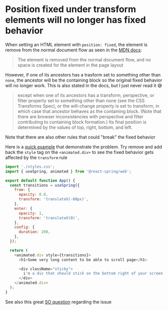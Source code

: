# Position fixed under transform elements will no longer has fixed behavior

When setting an HTML element with `position: fixed`, the element is remove from the normal document flow as seen in the [MDN docs](https://developer.mozilla.org/en-US/docs/Web/CSS/position):

> The element is removed from the normal document flow, and no space is created for the element in the page layout

However, if one of its ancestors has a trasform set to something other than `none`, the ancestor will be the containing block so the original fixed behavior will no longer work. This is also stated in the docs, but I just never read it 😅

> except when one of its ancestors has a transform, perspective, or filter property set to something other than none (see the CSS Transforms Spec), or the will-change property is set to transform, in which case that ancestor behaves as the containing block. (Note that there are browser inconsistencies with perspective and filter contributing to containing block formation.) Its final position is determined by the values of top, right, bottom, and left.

Note that there are also other rules that could "break" the fixed behavior

Here is a [quick example](https://codesandbox.io/s/cranky-gates-pymfb2) that demonstrate the problem. Try remove and add back the `style` tag on the `<animated.div>` to see the fixed behavior gets affected by the `transform` rule

```js
import './styles.css';
import { useSpring, animated } from '@react-spring/web';

export default function App() {
  const transitions = useSpring({
    from: {
      opacity: 0.8,
      transform: 'translateX(-80px)',
    },
    enter: {
      opacity: 1,
      transform: 'translateX(0)',
    },
    config: {
      duration: 200,
    },
  });

  return (
    <animated.div style={transitions}>
      <h1>Some very long content to be able to scroll page</h1>

      <div className="sticky">
        i'm a div that should stick on the bottom right of your screen
      </div>
    </animated.div>
  );
}
```

See also this great [SO question](https://stackoverflow.com/questions/2637058/position-fixed-doesnt-work-when-using-webkit-transform) regarding the issue
